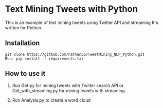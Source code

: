 Text Mining Tweets with Python
==============================

This is an example of text mining tweets using Twitter API and streaming
It's written for Python 

Installation
------------

    git clone https://github.com/nathan36/TweetMining_NLP_Python.git
    Run: pip install -r requirements.txt

How to use it
-------------
    
1.  Run Get.py for mining tweets with Twitter search API
    or Get_with_streaming.py for mining tweets with streaming

2.  Run Analysis.py to create a word cloud 
    








